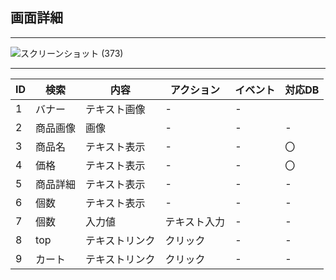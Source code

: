 ## 画面詳細
---
![スクリーンショット (373)](https://user-images.githubusercontent.com/83048171/136469363-b3027865-4bf4-44af-8df5-32cff031543c.png)

---
|ID|検索|内容|アクション|イベント|対応DB|
|--|----|---|---------|--------|-----|
|1|バナー|テキスト画像|-|-|
|2|商品画像|画像|-|-|-|
|3|商品名|テキスト表示|-|-|〇|
|4|価格|テキスト表示|-|-|〇|
|5|商品詳細|テキスト表示|-|-|-|
|6|個数|テキスト表示|-|-|-|
|7|個数|入力値|テキスト入力|-|-|-|
|8|top|テキストリンク|クリック|-|-|
|9|カート|テキストリンク|クリック|-|-|
